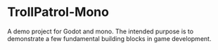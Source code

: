 # TrollPatrol-Mono
A demo project for Godot and mono. The intended purpose is to demonstrate a few fundamental building blocks in game development.
